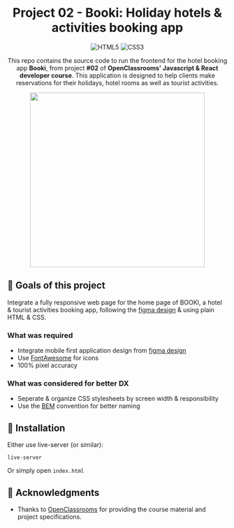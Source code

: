<div align="center">

# Project 02 - Booki: Holiday hotels & activities booking app
![HTML5](https://img.shields.io/badge/HTML-239120?style=for-the-badge&logo=html5&logoColor=white)
![CSS3](https://img.shields.io/badge/CSS3-1572B6?style=for-the-badge&logo=css3&logoColor=white)


This repo contains the source code to run the frontend for the hotel booking app **Booki**, from project **#02** of **OpenClassrooms' Javascript & React developer course**.
This application is designed to help clients make reservations for their holidays, hotel rooms as well as tourist activities.


<img width="400px" src="" />

</div>

## 🎯 Goals of this project

Integrate a fully responsive web page for the home page of BOOKI, a hotel & tourist activities booking app, following the [figma design](https://www.figma.com/file/r9YJyUkpVdrxzBBKGH7reY/Maquettes-Booki-(desktop%2C-mobile%2C-tablette)?node-id=3%3A0&t=aSSTnHDTI9f1lLka-0) & using plain HTML & CSS.

### What was required

- Integrate mobile first application design from [figma design](https://www.figma.com/file/r9YJyUkpVdrxzBBKGH7reY/Maquettes-Booki-(desktop%2C-mobile%2C-tablette)?node-id=3%3A0&t=aSSTnHDTI9f1lLka-0)
- Use [FontAwesome](https://fontawesome.com/) for icons
- 100% pixel accuracy

### What was considered for better DX

- Seperate & organize CSS stylesheets by screen width & responsibility
- Use the [BEM](https://getbem.com/) convention for better naming

## 📝 Installation

Either use live-server (or similar):
```
live-server
```
Or simply open `index.html`

## 📃 Acknowledgments

- Thanks to [OpenClassrooms](https://openclassrooms.com/en/) for providing the course material and project specifications.
